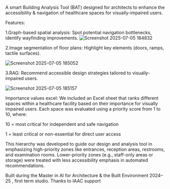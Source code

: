 A smart Building Analysis Tool (BAT) designed for architects to enhance the accessibility & navigation of healthcare spaces for visually-impaired users.

Features: 

1.Graph-based spatial analysis: Spot potential navigation bottlenecks, identify wayfinding improvements.
![Screenshot 2025-07-05 184832](https://github.com/user-attachments/assets/ec5ebc10-9cf6-4a0f-b945-d2d0a73c1a27)

2.Image segmentation of floor plans: Highlight key elements (doors, ramps, tactile surfaces).

![Screenshot 2025-07-05 185052](https://github.com/user-attachments/assets/b35dd83f-8566-49bb-b877-a8864fbdbe2f)

3.RAG: Recommend accessible design strategies tailored to visually-impaired users.

![Screenshot 2025-07-05 185157](https://github.com/user-attachments/assets/b3cd5dd0-738d-4187-9d8f-9d6b28c95101)

Importance values excel: We included an Excel sheet that ranks different spaces within a healthcare facility based on their importance for visually impaired users. Each space was evaluated using a priority score from 1 to 10, where:

10 = most critical for independent and safe navigation

1 = least critical or non-essential for direct user access

This hierarchy was developed to guide our design and analysis tool in emphasizing high-priority zones like entrances, reception areas, restrooms, and examination rooms. Lower-priority zones (e.g., staff-only areas or storage) were treated with less accessibility emphasis in automated recommendations.

Built during the Master in AI for Architecture & the Built Environment 2024–25 , first term studio. Thanks to IAAC support
